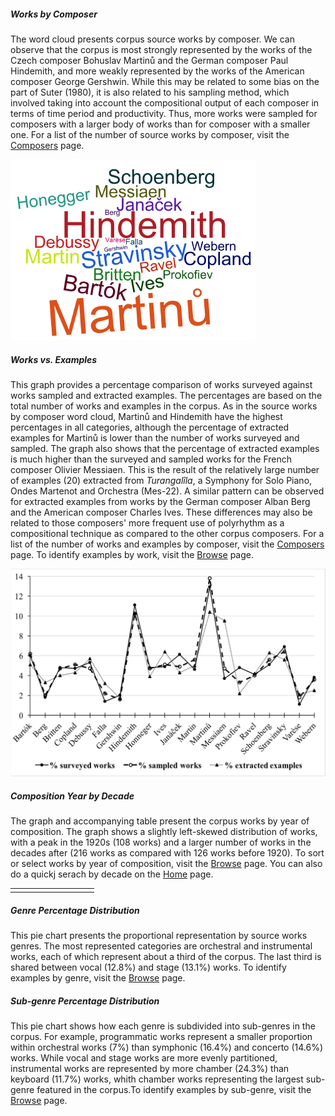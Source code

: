 
<script>
// vim: ts=3:nowrap
</script>

<div class="card mb-3">
	<div class="row g-0">
		<div class="col-md-6">
			<div class="card-body">
				<h5 class="category mb-2 card-title">Works by Composer</h5>
				<p class="card-text">The word cloud presents corpus source works by composer. We can observe that the corpus is most strongly represented by the works of the Czech composer Bohuslav Martinů and the German composer Paul Hindemith, and more weakly represented by the works of the American composer George Gershwin. While this may be related to some bias on the part of Suter (1980), it is also related to his sampling method, which involved taking into account the compositional output of each composer in terms of time period and productivity. Thus, more works were sampled for composers with a larger body of works than for composer with a smaller one. For a list of the number of source works by composer, visit the <a href="https://polyrhythm.humdrum.org/composers">Composers</a> page.</p>
			</div>
		</div>
		<div class="col-md-6">
			<img src="Works_by_Composer_cloud.png" class="img-fluid rounded-start" alt="Works by Composer">
		</div>
	</div>
</div>

<div class="card mb-3">
	<div class="row g-0">
		<div class="col-md-6">
			<div class="card-body">
				<h5 class="category mb-2 card-title">Works vs. Examples</h5>
				<p class="card-text">This graph provides a percentage comparison of works surveyed against works sampled and extracted examples. The percentages are based on the total number of works and examples in the corpus. As in the source works by composer word cloud, Martinů and Hindemith have the highest percentages in all categories, although the percentage of extracted examples for Martinů is lower than the number of works surveyed and sampled. The graph also shows that the percentage of extracted examples is much higher than the surveyed and sampled works for the French composer Olivier Messiaen. This is the result of the relatively large number of examples (20) extracted from <i>Turangalîla</i>, a Symphony for Solo Piano, Ondes Martenot and Orchestra (Mes-22). A similar pattern can be observed for extracted examples from works by the German composer Alban Berg and the American composer Charles Ives. These differences may also be related to those composers' more frequent use of polyrhythm as a compositional technique as compared to the other corpus composers. For a list of the number of works and examples by composer, visit the <a href="https://polyrhythm.humdrum.org/composers">Composers</a> page. To identify examples by work, visit the <a href="https://polyrhythm.humdrum.org/browse">Browse</a> page.</p></p>
			</div>
		</div>
		<div class="col-md-6">
			<img src="Works_Examples_graph.png" class="img-fluid rounded-start" alt="Works vs. Examples">
		</div>
	</div>
</div>

<div class="card mb-3">
	<div class="row g-0">
		<div class="col-md-8">
			<div class="card-body">
				<h5 class="category mb-2 card-title">Composition Year by Decade</h5>
				<p class="card-text">The graph and accompanying table present the corpus works by year of composition. The graph shows a slightly left-skewed distribution of works, with a peak in the 1920s (108 works) and a larger number of works in the decades after (216 works as compared with 126 works before 1920). To sort or select works by year of composition, visit the <a href="https://polyrhythm.humdrum.org/browse">Browse</a> page. You can also do a quickj serach by decade on the <a href="https://polyrhythm.humdrum.org/index.html">Home</a> page.</p>
			</div>
		</div>
		<div class="col-md-10">
			<table>
				<tr>
					<td style="padding-left: 20px; vertical-align:top"><div id="CompositionYearByDecadeTable"></div></td>
					<td style="padding-left:100px; vertical-align:top"><div id="CompositionYearByDecadeGraph"></div></td>
				</tr>
			</table>
			<!-- img src="Composition_Year_by_Decade_table_graph.png" class="img-fluid rounded-start" alt="Composition Year by Decade" -->
		</div>
	</div>
</div>

<div class="card mb-3">
	<div class="row g-0">
		<div class="col-md-6">
			<div class="card-body">
				<h5 class="category mb-2 card-title">Genre Percentage Distribution</h5>
				<p class="card-text">This pie chart presents the proportional representation by source works genres. The most represented categories are orchestral and instrumental works, each of which represent about a third of the corpus. The last third is shared between vocal (12.8%) and stage (13.1%) works. To identify examples by genre, visit the <a href="https://polyrhythm.humdrum.org/browse">Browse</a> page.</p>
			</div>
		</div>
		<div class="col-md-6">
			<div id="GenrePercentageDistribution"></div>
		</div>
	</div>
</div>

<div class="card mb-3">
	<div class="row g-0">
		<div class="col-md-6">
			<div class="card-body">
				<h5 class="category mb-2 card-title">Sub-genre Percentage Distribution</h5>
				<p class="card-text">This pie chart shows how each genre is subdivided into sub-genres in the corpus. For example, programmatic works represent a smaller proportion within orchestral works (7%) than symphonic (16.4%) and concerto (14.6%) works. While vocal and stage works are more evenly partitioned, instrumental works are represented by more chamber (24.3%) than keyboard (11.7%) works, whith chamber works representing the largest sub-genre featured in the corpus.To identify examples by sub-genre, visit the <a href="https://polyrhythm.humdrum.org/browse">Browse</a> page.</p>
			</div>
		</div>
		<div class="col-md-6">
			<div id="SubgenrePercentageDistribution"></div>
		</div>
	</div>
</div>



